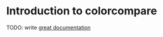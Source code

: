 # Introduction to colorcompare

TODO: write [great documentation](http://jacobian.org/writing/what-to-write/)
